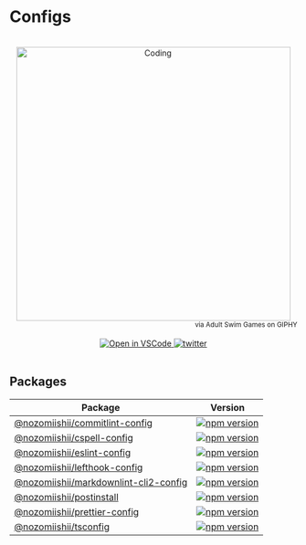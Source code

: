 # Configs

<!-- Main Image -->
<br>
<div align="center">
  <img src="https://media.giphy.com/media/3o7bujyYv1d9ZVD3z2/giphy.gif" alt="Coding" width="480" />
</div>
<div align="right">
  <small>via Adult Swim Games on GIPHY</small>
</div>
<br>

<!-- shields -->
<div align="center">
  <a target="_blank" href="https://open.vscode.dev/nozomiishii/configs">
    <img alt="Open in VSCode" src="https://img.shields.io/static/v1?logo=visualstudiocode&label=&message=Open%20in%20VSCode&labelColor=2c2c32&color=007acc&logoColor=007acc">
  </a>
  <a target="_blank" href="https://twitter.com/nozomiishii_dev">
    <img alt="twitter" src="https://img.shields.io/twitter/follow/nozomiishii_dev?style=social&label=Follow">
  </a>
</div>
<br>

## Packages

| Package                                                                      | Version                                                                                                                                                  |
| ---------------------------------------------------------------------------- | -------------------------------------------------------------------------------------------------------------------------------------------------------- |
| [@nozomiishii/commitlint-config](./packages/commitlint-config)               | [![npm version](https://badge.fury.io/js/@nozomiishii%2Fcommitlint-config.svg)](https://badge.fury.io/js/@nozomiishii%2Fcommitlint-config)               |
| [@nozomiishii/cspell-config](./packages/cspell-config)                       | [![npm version](https://badge.fury.io/js/@nozomiishii%2Fcspell-config.svg)](https://badge.fury.io/js/@nozomiishii%2Fcspell-config)                       |
| [@nozomiishii/eslint-config](./packages/eslint-config)                       | [![npm version](https://badge.fury.io/js/@nozomiishii%2Feslint-config.svg)](https://badge.fury.io/js/@nozomiishii%2Feslint-config)                       |
| [@nozomiishii/lefthook-config](./packages/lefthook-config)                   | [![npm version](https://badge.fury.io/js/@nozomiishii%2Flefthook-config.svg)](https://badge.fury.io/js/@nozomiishii%2Flefthook-config)                   |
| [@nozomiishii/markdownlint-cli2-config](./packages/markdownlint-cli2-config) | [![npm version](https://badge.fury.io/js/@nozomiishii%2Fmarkdownlint-cli2-config.svg)](https://badge.fury.io/js/@nozomiishii%2Fmarkdownlint-cli2-config) |
| [@nozomiishii/postinstall](./packages/postinstall)                           | [![npm version](https://badge.fury.io/js/@nozomiishii%2Fpostinstall.svg)](https://badge.fury.io/js/@nozomiishii%2Fpostinstall)                           |
| [@nozomiishii/prettier-config](./packages/prettier-config)                   | [![npm version](https://badge.fury.io/js/@nozomiishii%2Fprettier-config.svg)](https://badge.fury.io/js/@nozomiishii%2Fprettier-config)                   |
| [@nozomiishii/tsconfig](./packages/tsconfig)                                 | [![npm version](https://badge.fury.io/js/@nozomiishii%2Ftsconfig.svg)](https://badge.fury.io/js/@nozomiishii%2Ftsconfig)                                 |
